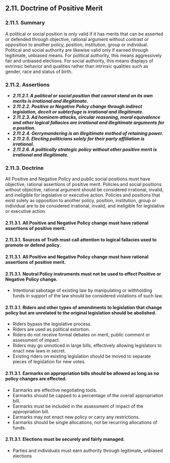 ## 2.11. Doctrine of Positive Merit

### 2.11.1. Summary
A political or social position is only valid if it has merits that can be asserted or defended through objective, rational argument without contrast or opposition to another policy, position, institution, group or individual.  Political and social authority are likewise valid only if earned through legitimate, unbiased means.  For political authority, this means aggressively fair and unbiased elections.  For social authority, this means displays of extrinsic behavior and qualities rather than intrinsic qualities such as gender, race and status of birth.

### 2.11.2. Assertions
-  *__2.11.2.1. A political or social position that cannot stand on its own merits is irrational and illegitimate.__*
-  *__2.11.2.2. Positive or Negative Policy change through indirect legislation, deceit or subterfuge is irrational and illegitimate.__*
-  *__2.11.2.3. Ad hominem attacks, circular reasoning, moral equivalence and other logical fallacies are irrational and illegitimate arguments for a position.__*
-  *__2.11.2.4. Gerrymandering is an illegitimate method of retaining power.__*
-  *__2.11.2.5. Electing politicians solely for their party affiliation is irrational.__*
-  *__2.11.2.6. A politically strategic policy without other positive merit is irrational and illegitimate.__*

### 2.11.3. Doctrine
All Positive and Negative Policy and public social positions must have objective, rational assertions of positive merit.  Policies and social positions without objective, rational argument should be considered irrational, invalid, and ineligible for legislative or executive action.  Policies and positions that exist solely as opposition to another policy, position, institution, group or individual are to be considered irrational, invalid, and ineligible for legislative or executive action.

#### 2.11.3.1. All Positive and Negative Policy change must have rational assertions of positive merit.

#### 2.11.3.1. Sources of Truth must call attention to logical fallacies used to promote or defend policy.

#### 2.11.3.1. All Positive and Negative Policy change must have rational assertions of positive merit.

#### 2.11.3.1. Neutral Policy instruments must not be used to effect Positive or Negative Policy change.
  -  Intentional sabotage of existing law by manipulating or withholding funds in support of the law should be considered violations of such law.

#### 2.11.3.1. Riders and other types of amendments to legislation that change policy but are unrelated to the original legislation should be abolished.
  -  Riders bypass the legislative process.
  -  Riders are used as political extortion.
  -  Riders do not receive formal debates on merit, public comment or assessment of impact.
  -  Riders may go unnoticed in large bills, effectively allowing legislators to enact new laws in secret.
  -  Existing riders on existing legislation should be moved to separate pieces of legislation for new votes.

#### 2.11.3.1. Earmarks on appropriation bills should be allowed as long as no policy changes are effected.
  -  Earmarks are effective negotiating tools.
  -  Earmarks should be capped to a percentage of the overall appropriation bill.
  -  Earmarks must be included in the assessment of impact of the appropriation bill.
  -  Earmarks may not enact new policy or carry any restrictions.
  -  Earmarks should be single allocations, not be recurring allocations of funds.

#### 2.11.3.1. Elections must be securely and fairly managed.
  -  Parties and individuals must earn authority through legitimate, unbiased elections